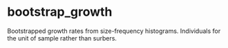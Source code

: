 # bootstrap_growth
Bootstrapped growth rates from size-frequency histograms. Individuals for the unit of sample rather than surbers.
